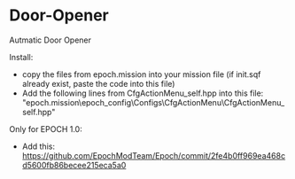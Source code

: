 # Door-Opener
Autmatic Door Opener

Install:
- copy the files from epoch.mission into your mission file (if init.sqf already exist, paste the code into this file)
- Add the following lines from CfgActionMenu_self.hpp into this file: "epoch.mission\epoch_config\Configs\CfgActionMenu\CfgActionMenu_self.hpp"

Only for EPOCH 1.0:
- Add this: https://github.com/EpochModTeam/Epoch/commit/2fe4b0ff969ea468cd5600fb86becee215eca5a0
